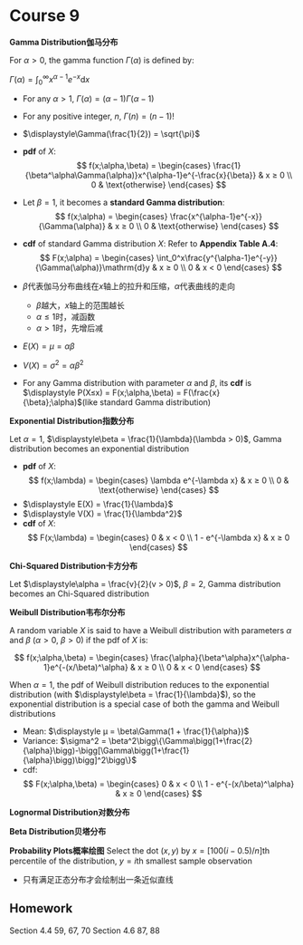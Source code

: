 # Course 9

**Gamma Distribution伽马分布**

For $\alpha > 0$, the gamma function $\Gamma(\alpha)$ is defined by:

$\displaystyle\Gamma(\alpha) = \int_0^\infty x^{\alpha-1}e^{-x}\mathrm{d}x$

- For any $\alpha > 1$, $\Gamma(\alpha) = (\alpha-1)\Gamma(\alpha-1)$
- For any positive integer, $n$, $\Gamma(n) = (n - 1)!$
- $\displaystyle\Gamma(\frac{1}{2}) = \sqrt{\pi}$
- **pdf** of $X$:
  $$
    f(x;\alpha,\beta) = \begin{cases}
        \frac{1}{\beta^\alpha\Gamma(\alpha)}x^{\alpha-1}e^{-\frac{x}{\beta}} & x ≥ 0 \\
        0 & \text{otherwise}
    \end{cases}
  $$
- Let $\beta = 1$, it becomes a **standard Gamma distribution**:
  $$
    f(x;\alpha) = \begin{cases}
        \frac{x^{\alpha-1}e^{-x}}{\Gamma(\alpha)} & x ≥ 0 \\
        0 & \text{otherwise}
    \end{cases}
  $$
- **cdf** of standard Gamma distribution $X$: Refer to **Appendix Table A.4**:
  $$
    F(x;\alpha) = \begin{cases}
        \int_0^x\frac{y^{\alpha-1}e^{-y}}{\Gamma(\alpha)}\mathrm{d}y & x ≥ 0 \\
        0 & x < 0
    \end{cases}
  $$

- $\beta$代表伽马分布曲线在$x$轴上的拉升和压缩，$\alpha$代表曲线的走向
  - $\beta$越大，$x$轴上的范围越长
  - $\alpha ≤ 1$时，减函数
  - $\alpha > 1$时，先增后减
- $E(X) = µ = \alpha\beta$
- $V(X) = \sigma^2 = \alpha\beta^2$
- For any Gamma distribution with parameter $\alpha$ and $\beta$, its **cdf** is $\displaystyle P(X≤x) = F(x;\alpha,\beta) = F(\frac{x}{\beta};\alpha)$(like standard Gamma distribution)

**Exponential Distribution指数分布**

Let $\alpha = 1$, $\displaystyle\beta = \frac{1}{\lambda}(\lambda > 0)$, Gamma distribution becomes an exponential distribution

- **pdf** of $X$:
  $$
    f(x;\lambda) = \begin{cases}
        \lambda e^{-\lambda x} & x ≥ 0 \\
        0 & \text{otherwise}
    \end{cases}
  $$
- $\displaystyle E(X) = \frac{1}{\lambda}$
- $\displaystyle V(X) = \frac{1}{\lambda^2}$
- **cdf** of $X$:
  $$
    F(x;\lambda) = \begin{cases}
        0 & x < 0 \\
        1 - e^{-\lambda x} & x ≥ 0
    \end{cases}
  $$

**Chi-Squared Distribution卡方分布**

Let $\displaystyle\alpha = \frac{v}{2}(v > 0)$, $\displaystyle\beta = 2$, Gamma distribution becomes an Chi-Squared distribution

**Weibull Distribution韦布尔分布**

A random variable $X$ is said to have a Weibull distribution with parameters $α$ and $β$ ($α > 0$, $β > 0$) if the pdf of $X$ is:

$$
  f(x;\alpha,\beta) = \begin{cases}
    \frac{\alpha}{\beta^\alpha}x^{\alpha-1}e^{-(x/\beta)^\alpha} & x ≥ 0 \\
    0 & x < 0
  \end{cases}
$$

When $\alpha = 1$, the pdf of Weibull distribution reduces to the exponential distribution (with $\displaystyle\beta = \frac{1}{\lambda}$), so the exponential distribution is a special case of both the gamma and Weibull distributions

- Mean: $\displaystyle µ = \beta\Gamma(1 + \frac{1}{\alpha})$
- Variance: $\sigma^2 = \beta^2\bigg\{\Gamma\bigg(1+\frac{2}{\alpha}\bigg)-\bigg[\Gamma\bigg(1+\frac{1}{\alpha}\bigg)\bigg]^2\bigg\}$
- cdf: 
  $$
    F(x;\alpha,\beta) = \begin{cases}
      0 & x < 0 \\
      1 - e^{-(x/\beta)^\alpha} & x ≥ 0
    \end{cases}
  $$

**Lognormal Distribution对数分布**

**Beta Distribution贝塔分布**

**Probability Plots概率绘图**
Select the dot $(x, y)$ by $x = [100(i - 0.5)/n]\text{th}$ percentile of the distribution, $y = i\text{th}$ smallest sample observation

- 只有满足正态分布才会绘制出一条近似直线

## Homework
Section 4.4 59, 67, 70
Section 4.6 87, 88